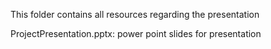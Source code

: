 This folder contains all resources regarding the presentation

ProjectPresentation.pptx: power point slides for presentation